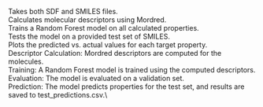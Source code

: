 Takes both SDF and SMILES files.\
Calculates molecular descriptors using Mordred.\
Trains a Random Forest model on all calculated properties.\
Tests the model on a provided test set of SMILES.\
Plots the predicted vs. actual values for each target property.\
Descriptor Calculation: Mordred descriptors are computed for the molecules.\
Training: A Random Forest model is trained using the computed descriptors.\
Evaluation: The model is evaluated on a validation set.\
Prediction: The model predicts properties for the test set, and results are saved to test_predictions.csv.\
